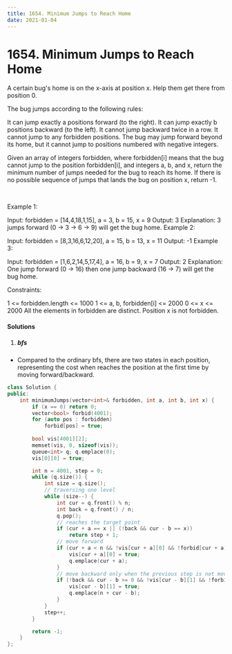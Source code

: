```yaml
---
title: 1654. Minimum Jumps to Reach Home
date: 2021-01-04
---
```

# 1654. Minimum Jumps to Reach Home
A certain bug's home is on the x-axis at position x. Help them get there from position 0.

The bug jumps according to the following rules:

It can jump exactly a positions forward (to the right).
It can jump exactly b positions backward (to the left).
It cannot jump backward twice in a row.
It cannot jump to any forbidden positions.
The bug may jump forward beyond its home, but it cannot jump to positions numbered with negative integers.

Given an array of integers forbidden, where forbidden[i] means that the bug cannot jump to the position forbidden[i], and integers a, b, and x, return the minimum number of jumps needed for the bug to reach its home. If there is no possible sequence of jumps that lands the bug on position x, return -1.

 

Example 1:

Input: forbidden = [14,4,18,1,15], a = 3, b = 15, x = 9
Output: 3
Explanation: 3 jumps forward (0 -> 3 -> 6 -> 9) will get the bug home.
Example 2:

Input: forbidden = [8,3,16,6,12,20], a = 15, b = 13, x = 11
Output: -1
Example 3:

Input: forbidden = [1,6,2,14,5,17,4], a = 16, b = 9, x = 7
Output: 2
Explanation: One jump forward (0 -> 16) then one jump backward (16 -> 7) will get the bug home.
 

Constraints:

1 <= forbidden.length <= 1000
1 <= a, b, forbidden[i] <= 2000
0 <= x <= 2000
All the elements in forbidden are distinct.
Position x is not forbidden.


#### Solutions

1. ##### bfs

- Compared to the ordinary bfs, there are two states in each position, representing the cost when reaches the position at the first time by moving forward/backward.

```cpp
class Solution {
public:
    int minimumJumps(vector<int>& forbidden, int a, int b, int x) {
        if (x == 0) return 0;
        vector<bool> forbid(4001);
        for (auto pos : forbidden)
            forbid[pos] = true;
        
        bool vis[4001][2];
        memset(vis, 0, sizeof(vis));
        queue<int> q; q.emplace(0);
        vis[0][0] = true;

        int n = 4001, step = 0;
        while (q.size()) {
            int size = q.size();
            // traversing one level
            while (size--) {
                int cur = q.front() % n;
                int back = q.front() / n;
                q.pop();
                // reaches the target point
                if (cur + a == x || (!back && cur - b == x))
                    return step + 1;
                // move forward
                if (cur + a < n && !vis[cur + a][0] && !forbid[cur + a]) {
                    vis[cur + a][0] = true;
                    q.emplace(cur + a);
                }
                // move backward only when the previous step is not moving backwards.
                if (!back && cur - b >= 0 && !vis[cur - b][1] && !forbid[cur - b]) {
                    vis[cur - b][1] = true;
                    q.emplace(n + cur - b);
                }
            }
            step++;
        }

        return -1;
    }
};
```